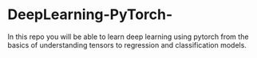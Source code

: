 # DeepLearning-PyTorch-
In this repo you will be able to learn deep learning using pytorch from the basics of understanding tensors to regression and classification models.
